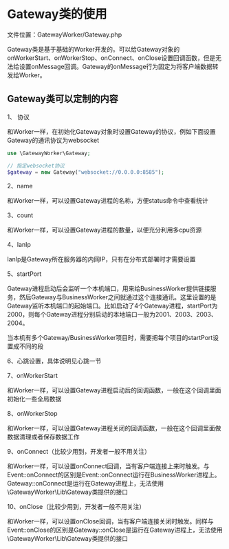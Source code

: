 # Gateway类的使用

文件位置：GatewayWorker/Gateway.php

Gateway类是基于基础的Worker开发的。可以给Gateway对象的onWorkerStart、onWorkerStop、onConnect、onClose设置回调函数，但是无法给设置onMessage回调。Gateway的onMessage行为固定为将客户端数据转发给Worker。

## Gateway类可以定制的内容

1、 协议

和Worker一样，在初始化Gateway对象时设置Gateway的协议，例如下面设置Gateway的通讯协议为websocket

```php
use \GatewayWorker\Gateway;

// 指定websocket协议
$gateway = new Gateway("websocket://0.0.0.0:8585");

```

2、name

和Worker一样，可以设置Gateway进程的名称，方便status命令中查看统计

3、count

和Worker一样，可以设置Gateway进程的数量，以便充分利用多cpu资源

4、lanIp

lanIp是Gateway所在服务器的内网IP，只有在分布式部署时才需要设置

5、startPort

Gateway进程启动后会监听一个本机端口，用来给BusinessWorker提供链接服务，然后Gateway与BusinessWorker之间就通过这个连接通讯。这里设置的是Gateway监听本机端口的起始端口。比如启动了4个Gateway进程，startPort为2000，则每个Gateway进程分别启动的本地端口一般为2001、2003、2003、2004。

当本机有多个Gateway/BusinessWorker项目时，需要把每个项目的startPort设置成不同的段

6、心跳设置，具体说明见心跳一节

7、onWorkerStart

和Worker一样，可以设置Gateway进程启动后的回调函数，一般在这个回调里面初始化一些全局数据

8、onWorkerStop

和Worker一样，可以设置Gateway进程关闭的回调函数，一般在这个回调里面做数据清理或者保存数据工作

9、onConnect（比较少用到，开发者一般不用关注）

和Worker一样，可以设置onConnect回调，当有客户端连接上来时触发。与Event::onConnect的区别是Event::onConnect运行在BusinessWorker进程上。Gateway::onConnect是运行在Gateway进程上，无法使用\GatewayWorker\Lib\Gateway类提供的接口

10、onClose（比较少用到，开发者一般不用关注）

和Worker一样，可以设置onClose回调，当有客户端连接关闭时触发。同样与Event::onClose的区别是Gateway::onClose是运行在Gateway进程上，无法使用\GatewayWorker\Lib\Gateway类提供的接口
